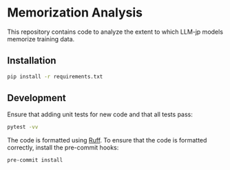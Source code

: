 # Memorization Analysis

This repository contains code to analyze the extent to which LLM-jp models memorize training data.

## Installation

```bash
pip install -r requirements.txt
```

## Development

Ensure that adding unit tests for new code and that all tests pass:

```bash
pytest -vv
```

The code is formatted using [Ruff](https://docs.astral.sh/ruff/).
To ensure that the code is formatted correctly, install the pre-commit hooks:

```bash
pre-commit install
```

